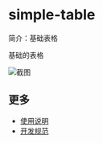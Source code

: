 # simple-table

简介：基础表格

基础的表格

![截图](https://img.alicdn.com/tfs/TB1dnoMib_I8KJjy1XaXXbsxpXa-1908-1496.png)

## 更多

* [使用说明](http://gitlab.alibaba-inc.com/ice/notes/issues/830)
* [开发规范](http://gitlab.alibaba-inc.com/ice/notes/issues/830)
